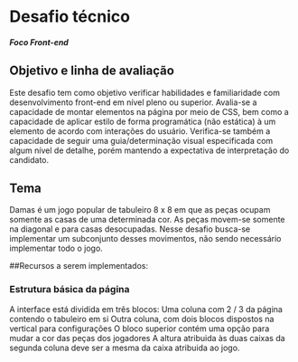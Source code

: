 # Desafio técnico
##### Foco Front-end

## Objetivo e linha de avaliação

Este desafio tem como objetivo verificar habilidades e familiaridade com desenvolvimento front-end em nível pleno ou superior.
Avalia-se a capacidade de montar elementos na página por meio de CSS, bem como a capacidade de aplicar estilo de forma programática (não estática) à um elemento de acordo com interações do usuário.
Verifica-se também a capacidade de seguir uma guia/determinação visual especificada com algum nível de detalhe, porém mantendo a expectativa de interpretação do candidato.

## Tema

Damas é um jogo popular de tabuleiro 8 x 8 em que as peças ocupam somente as casas de uma determinada cor. As peças movem-se somente na diagonal e para casas desocupadas.
Nesse desafio busca-se implementar um subconjunto desses movimentos, não sendo necessário implementar todo o jogo.

##Recursos a serem implementados:
### Estrutura básica da página

A interface está dividida em três blocos:
Uma coluna com 2 / 3 da página contendo o tabuleiro em si
Outra coluna, com dois blocos dispostos na vertical para configurações
O bloco superior contém uma opção para mudar a cor das peças dos jogadores
A altura atribuida às duas caixas da segunda coluna deve ser a mesma da caixa atribuida ao jogo.
